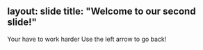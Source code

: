 layout: slide
title: "Welcome to our second slide!"
---
Your have to work harder
Use the left arrow to go back!
